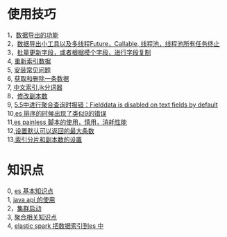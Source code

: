 # 使用技巧
1，[数据导出的功能](elastic-data-import-and-export.md)  
2，[数据导出小工具以及多线程Future，Callable, 线程池，线程池所有任务终止](elstic-export-demo-tool.md)  
3，[批量更新字段，或者根据摸个字段，进行字段复制](elastic-update-Query-butch.md)  
4, [重新索引数据](elastic-copydata-from-one-to-two.md)  
5, [安装常见问题](elastinc-install-questione.md)  
6, [获取和删除一条数据](ES-get-and-delete-a-data.md)  
7, [中文索引,ik分词器](es-chianese-index.md)  
8，[修改副本数](es-edict-copys-fuben.md)  
9, [5.5中进行聚合查询时报错：Fielddata is disabled on text fields by default](es-fielddata-is-disable.md)  
10,[es 排序的时候出现了类似9的错误](es-sort-errormd)  
11,[es painless 脚本的使用，慎用，消耗性能](es-painless-script.md)  
12,[设置默认可以返回的最大条数](set-the-windows-num-for-returen.md)  
13,[索引分片和副本数的设置](es-fenpian-and-fuben.md)



# 知识点
0, [es 基本知识点](Elasticsearch-basic.md)  
1, [java api 的使用](javaapi.md)  
2，[集群启动](ES-start.md)  
3, [聚合相关知识点](es-juhe-chaxun.md)  
4, [elastic spark 把数据索引到es 中](apache-spark-insert-data-into-es.md)  





















